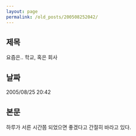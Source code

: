 ```yaml
---
layout: page
permalink: /old_posts/200508252042/
---
```


## 제목
요즘은.. 학교, 혹은 회사

## 날짜
2005/08/25 20:42

## 본문

하루가 서른 시간쯤 되었으면 좋겠다고 간절히 바라고 있다.
